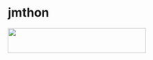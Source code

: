 # jmthon

<p align="left"><a href="https://heroku.com/deploy?template=https://github.com/uwwwwn/roz"> <img src="https://img.shields.io/badge/Deploy%20To%20Heroku-purple?style=for-the-badge&logo=heroku" width="320" height="58.45"/></a></p>

